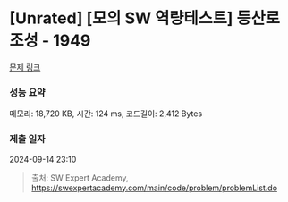 # [Unrated] [모의 SW 역량테스트] 등산로 조성 - 1949 

[문제 링크](https://swexpertacademy.com/main/code/problem/problemDetail.do?contestProbId=AV5PoOKKAPIDFAUq) 

### 성능 요약

메모리: 18,720 KB, 시간: 124 ms, 코드길이: 2,412 Bytes

### 제출 일자

2024-09-14 23:10



> 출처: SW Expert Academy, https://swexpertacademy.com/main/code/problem/problemList.do
